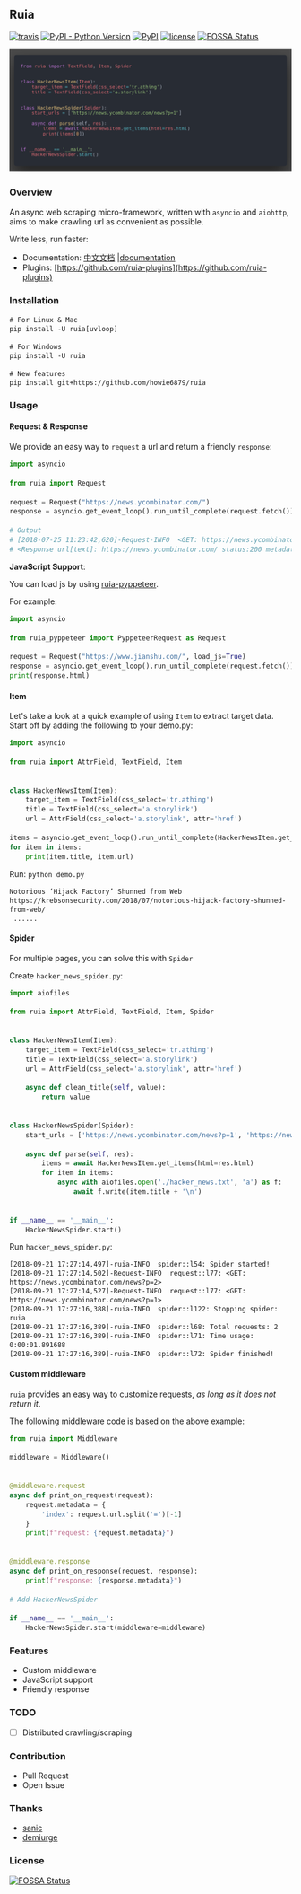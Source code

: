 ## Ruia

[![travis](https://travis-ci.org/howie6879/ruia.svg?branch=master)](https://travis-ci.org/howie6879/ruia) [![PyPI - Python Version](https://img.shields.io/pypi/pyversions/ruia.svg)](https://pypi.org/project/ruia/) [![PyPI](https://img.shields.io/pypi/v/ruia.svg)](https://pypi.org/project/ruia/) [![license](https://img.shields.io/github/license/howie6879/ruia.svg)](https://github.com/howie6879/ruia)
[![FOSSA Status](https://app.fossa.io/api/projects/git%2Bgithub.com%2Fhowie6879%2Fruia.svg?type=shield)](https://app.fossa.io/projects/git%2Bgithub.com%2Fhowie6879%2Fruia?ref=badge_shield)

![](./docs/images/demo.png)

### Overview

An async web scraping micro-framework, written with `asyncio` and `aiohttp`, aims to make crawling url as convenient as possible.

Write less, run faster:

- Documentation: [中文文档](https://github.com/howie6879/ruia/blob/master/docs/cn/README.md) |[documentation](https://github.com/howie6879/ruia/blob/master/docs/en/README.md)
- Plugins: [https://github.com/ruia-plugins](https://github.com/ruia-plugins)


### Installation

``` shell
# For Linux & Mac
pip install -U ruia[uvloop]

# For Windows
pip install -U ruia

# New features
pip install git+https://github.com/howie6879/ruia
```

### Usage

#### Request & Response

We provide an easy way to `request` a url and return a friendly `response`:

``` python
import asyncio

from ruia import Request

request = Request("https://news.ycombinator.com/")
response = asyncio.get_event_loop().run_until_complete(request.fetch())

# Output
# [2018-07-25 11:23:42,620]-Request-INFO  <GET: https://news.ycombinator.com/>
# <Response url[text]: https://news.ycombinator.com/ status:200 metadata:{}>
```

**JavaScript Support**:

You can load js by using [ruia-pyppeteer](https://github.com/ruia-plugins/ruia-pyppeteer).

For example:

```python
import asyncio

from ruia_pyppeteer import PyppeteerRequest as Request

request = Request("https://www.jianshu.com/", load_js=True)
response = asyncio.get_event_loop().run_until_complete(request.fetch())
print(response.html)
```

#### Item

Let's take a look at a quick example of using `Item` to extract target data. Start off by adding the following to your demo.py:

``` python
import asyncio

from ruia import AttrField, TextField, Item


class HackerNewsItem(Item):
    target_item = TextField(css_select='tr.athing')
    title = TextField(css_select='a.storylink')
    url = AttrField(css_select='a.storylink', attr='href')

items = asyncio.get_event_loop().run_until_complete(HackerNewsItem.get_items(url="https://news.ycombinator.com/"))
for item in items:
    print(item.title, item.url)
```

Run: `python demo.py`

``` shell
Notorious ‘Hijack Factory’ Shunned from Web https://krebsonsecurity.com/2018/07/notorious-hijack-factory-shunned-from-web/
 ......
```

#### Spider

For multiple pages, you can solve this with `Spider`

Create `hacker_news_spider.py`:

``` python
import aiofiles

from ruia import AttrField, TextField, Item, Spider


class HackerNewsItem(Item):
    target_item = TextField(css_select='tr.athing')
    title = TextField(css_select='a.storylink')
    url = AttrField(css_select='a.storylink', attr='href')

    async def clean_title(self, value):
        return value


class HackerNewsSpider(Spider):
    start_urls = ['https://news.ycombinator.com/news?p=1', 'https://news.ycombinator.com/news?p=2']

    async def parse(self, res):
        items = await HackerNewsItem.get_items(html=res.html)
        for item in items:
            async with aiofiles.open('./hacker_news.txt', 'a') as f:
                await f.write(item.title + '\n')


if __name__ == '__main__':
    HackerNewsSpider.start()
```

Run `hacker_news_spider.py`:

``` shell
[2018-09-21 17:27:14,497]-ruia-INFO  spider::l54: Spider started!
[2018-09-21 17:27:14,502]-Request-INFO  request::l77: <GET: https://news.ycombinator.com/news?p=2>
[2018-09-21 17:27:14,527]-Request-INFO  request::l77: <GET: https://news.ycombinator.com/news?p=1>
[2018-09-21 17:27:16,388]-ruia-INFO  spider::l122: Stopping spider: ruia
[2018-09-21 17:27:16,389]-ruia-INFO  spider::l68: Total requests: 2
[2018-09-21 17:27:16,389]-ruia-INFO  spider::l71: Time usage: 0:00:01.891688
[2018-09-21 17:27:16,389]-ruia-INFO  spider::l72: Spider finished!
```

#### Custom middleware

`ruia` provides an easy way to customize requests, *as long as it does not return it*. 

The following middleware code is based on the above example:

``` python
from ruia import Middleware

middleware = Middleware()


@middleware.request
async def print_on_request(request):
    request.metadata = {
        'index': request.url.split('=')[-1]
    }
    print(f"request: {request.metadata}")


@middleware.response
async def print_on_response(request, response):
    print(f"response: {response.metadata}")

# Add HackerNewsSpider

if __name__ == '__main__':
    HackerNewsSpider.start(middleware=middleware)
```

### Features

- Custom middleware
- JavaScript support
- Friendly response

### TODO

- [ ] Distributed crawling/scraping

### Contribution

- Pull Request
- Open Issue

### Thanks

- [sanic](https://github.com/huge-success/sanic)
- [demiurge](https://github.com/matiasb/demiurge)

### License
[![FOSSA Status](https://app.fossa.io/api/projects/git%2Bgithub.com%2Fhowie6879%2Fruia.svg?type=large)](https://app.fossa.io/projects/git%2Bgithub.com%2Fhowie6879%2Fruia?ref=badge_large)